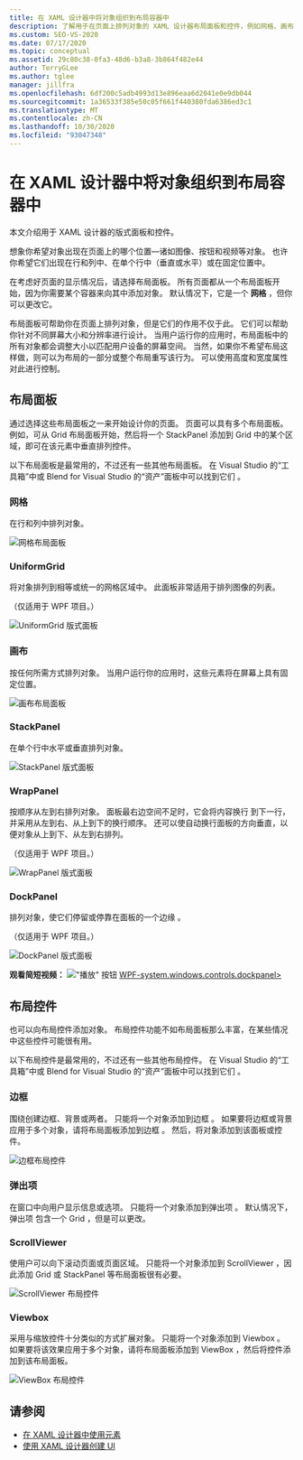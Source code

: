 ```yaml
---
title: 在 XAML 设计器中将对象组织到布局容器中
description: 了解用于在页面上排列对象的 XAML 设计器布局面板和控件，例如网格、画布、边框和 Viewbox。
ms.custom: SEO-VS-2020
ms.date: 07/17/2020
ms.topic: conceptual
ms.assetid: 29c80c38-0fa3-48d6-b3a8-3b864f482e44
author: TerryGLee
ms.author: tglee
manager: jillfra
ms.openlocfilehash: 6df200c5adb4993d13e896eaa6d2041e0e9db044
ms.sourcegitcommit: 1a36533f385e50c05f661f440380fda6386ed3c1
ms.translationtype: MT
ms.contentlocale: zh-CN
ms.lasthandoff: 10/30/2020
ms.locfileid: "93047348"
---
```

# <a name="organize-objects-into-layout-containers-in-xaml-designer"></a>在 XAML 设计器中将对象组织到布局容器中

本文介绍用于 XAML 设计器的版式面板和控件。

想象你希望对象出现在页面上的哪个位置&mdash;诸如图像、按钮和视频等对象。 也许你希望它们出现在行和列中、在单个行中（垂直或水平）或在固定位置中。

在考虑好页面的显示情况后，请选择布局面板。 所有页面都从一个布局面板开始，因为你需要某个容器来向其中添加对象。 默认情况下，它是一个 **网格** ，但你可以更改它。

布局面板可帮助你在页面上排列对象，但是它们的作用不仅于此。 它们可以帮助你针对不同屏幕大小和分辨率进行设计。 当用户运行你的应用时，布局面板中的所有对象都会调整大小以匹配用户设备的屏幕空间。 当然，如果你不希望布局这样做，则可以为布局的一部分或整个布局重写该行为。 可以使用高度和宽度属性对此进行控制。

## <a name="layout-panels"></a>布局面板

通过选择这些布局面板之一来开始设计你的页面。 页面可以具有多个布局面板。 例如，可从 Grid  布局面板开始，然后将一个 StackPanel  添加到 Grid  中的某个区域，即可在该元素中垂直排列控件。

以下布局面板是最常用的，不过还有一些其他布局面板。 在 Visual Studio 的“工具箱”中或 Blend for Visual Studio 的“资产”面板中可以找到它们  。

### <a name="grid"></a>网格

在行和列中排列对象。

![网格布局面板](../designers/media/98b234b2-ac3b-441f-9136-98375fee87b7.png)

### <a name="uniformgrid"></a>UniformGrid

将对象排列到相等或统一的网格区域中。 此面板非常适用于排列图像的列表。

（仅适用于 WPF 项目。）

![UniformGrid 版式面板](../designers/media/928b9284-a7e8-4678-875a-656b80b78076.png)

### <a name="canvas"></a>画布

按任何所需方式排列对象。 当用户运行你的应用时，这些元素将在屏幕上具有固定位置。

![画布布局面板](../designers/media/e1ae27f0-3a57-454e-b580-877dcea8836d.png)

### <a name="stackpanel"></a>StackPanel

在单个行中水平或垂直排列对象。

![StackPanel 版式面板](../designers/media/a85a7b57-b0a8-495e-b985-f0291e41d093.png)

### <a name="wrappanel"></a>WrapPanel

按顺序从左到右排列对象。 面板最右边空间不足时，它会将内容换行  到下一行，并采用从左到右、从上到下的换行顺序。 还可以使自动换行面板的方向垂直，以便对象从上到下、从左到右排列。

（仅适用于 WPF 项目。）

![WrapPanel 版式面板](../designers/media/b1c415fb-9a32-4a18-aa0b-308fca994ac9.png)

### <a name="dockpanel"></a>DockPanel

排列对象，使它们停留或停靠在面板的一个边缘  。

（仅适用于 WPF 项目。）

![DockPanel 版式面板](../designers/media/72d46b58-9a49-4dd5-8af7-6843c0440226.png)

**观看简短视频：** !["播放" 按钮 ](../designers/media/bldadminconsoleinitialconfigicon.PNG) [WPF-system.windows.controls.dockpanel>](https://www.youtube.com/watch?v=EBH_OIM-zPo)

## <a name="layout-controls"></a>布局控件

也可以向布局控件添加对象。 布局控件功能不如布局面板那么丰富，在某些情况中这些控件可能很有用。

以下布局控件是最常用的，不过还有一些其他布局控件。 在 Visual Studio 的“工具箱”中或 Blend for Visual Studio 的“资产”面板中可以找到它们  。

### <a name="border"></a>边框

围绕创建边框、背景或两者。 只能将一个对象添加到边框  。 如果要将边框或背景应用于多个对象，请将布局面板添加到边框  。 然后，将对象添加到该面板或控件。

![边框布局控件](../designers/media/e761238b-99fd-43c5-bbc4-57538b8289ff.png)

### <a name="popup"></a>弹出项

在窗口中向用户显示信息或选项。 只能将一个对象添加到弹出项  。 默认情况下，弹出项  包含一个 Grid  ，但是可以更改。

### <a name="scrollviewer"></a>ScrollViewer

使用户可以向下滚动页面或页面区域。 只能将一个对象添加到 ScrollViewer  ，因此添加 Grid  或 StackPanel  等布局面板很有必要。

![ScrollViewer 布局控件](../designers/media/06b326d4-f23d-41a6-b26b-e1aff37572a7.png)

### <a name="viewbox"></a>Viewbox

采用与缩放控件十分类似的方式扩展对象。 只能将一个对象添加到 Viewbox  。 如果要将该效果应用于多个对象，请将布局面板添加到 ViewBox  ，然后将控件添加到该布局面板。

![ViewBox 布局控件](../designers/media/f5b13c66-d918-4141-8a16-bd8f8628687a.png)

## <a name="see-also"></a>请参阅

- [在 XAML 设计器中使用元素](../xaml-tools/working-with-elements-in-xaml-designer.md)
- [使用 XAML 设计器创建 UI](../xaml-tools/creating-a-ui-by-using-xaml-designer-in-visual-studio.md)
